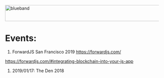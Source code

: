<img src="https://farm5.staticflickr.com/4503/37148677233_71edc5a37b_o.png" width="1041" height="53" alt="blueband">

# Events:

1. ForwardJS San Francisco 2019 https://forwardjs.com/

https://forwardjs.com/#integrating-blockchain-into-your-js-app

1. 2019/01/17: The Den 2018
